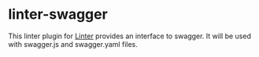 # linter-swagger

This linter plugin for [Linter](https://github.com/AtomLinter/Linter) provides an interface to swagger. It will be used with swagger.js and swagger.yaml files.
